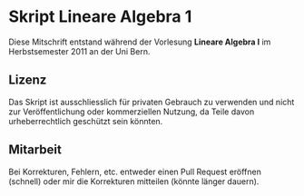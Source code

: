 # Skript Lineare Algebra 1

Diese Mitschrift entstand während der Vorlesung **Lineare Algebra I** im Herbstsemester 2011 an der Uni Bern. 

## Lizenz
Das Skript ist ausschliesslich für privaten Gebrauch zu verwenden und nicht zur Veröffentlichung oder kommerziellen Nutzung, da Teile davon urheberrechtlich geschützt sein könnten.

## Mitarbeit
Bei Korrekturen, Fehlern, etc. entweder einen Pull Request eröffnen (schnell) oder mir die Korrekturen mitteilen (könnte länger dauern).
